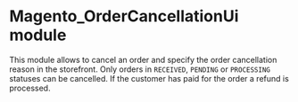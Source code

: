 # Magento_OrderCancellationUi module

This module allows to cancel an order and specify the order cancellation reason in the storefront. Only orders in `RECEIVED`, `PENDING` or `PROCESSING` statuses can be cancelled. If the customer has paid for the order a refund is processed.
